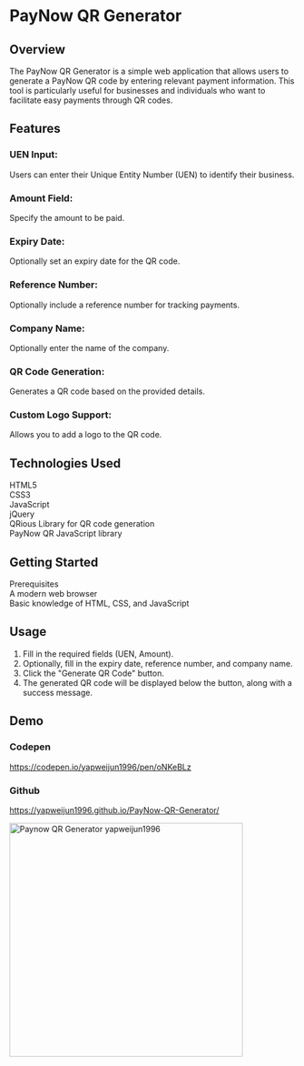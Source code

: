 # PayNow QR Generator
## Overview
The PayNow QR Generator is a simple web application that allows users to generate a PayNow QR code by entering relevant payment information. This tool is particularly useful for businesses and individuals who want to facilitate easy payments through QR codes.

## Features
### UEN Input: 
Users can enter their Unique Entity Number (UEN) to identify their business.
### Amount Field: 
Specify the amount to be paid.
### Expiry Date: 
Optionally set an expiry date for the QR code.
### Reference Number: 
Optionally include a reference number for tracking payments.
### Company Name: 
Optionally enter the name of the company.
### QR Code Generation: 
Generates a QR code based on the provided details.
### Custom Logo Support: 
Allows you to add a logo to the QR code.
## Technologies Used
HTML5<br>
CSS3<br>
JavaScript<br>
jQuery<br>
QRious Library for QR code generation<br>
PayNow QR JavaScript library<br>
## Getting Started
Prerequisites<br>
A modern web browser<br>
Basic knowledge of HTML, CSS, and JavaScript<br>

## Usage
1. Fill in the required fields (UEN, Amount).
2. Optionally, fill in the expiry date, reference number, and company name.
3. Click the "Generate QR Code" button.
4. The generated QR code will be displayed below the button, along with a success message.

## Demo
### Codepen
https://codepen.io/yapweijun1996/pen/oNKeBLz

### Github
https://yapweijun1996.github.io/PayNow-QR-Generator/


<img width="411" alt="Paynow QR Generator yapweijun1996" src="https://github.com/user-attachments/assets/6a3d9ec4-85f5-4103-91c8-a8be702d1071">


